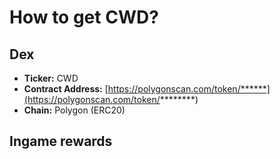 # How to get CWD?

## Dex

* **Ticker:** CWD
* **Contract Address:** [https://polygonscan.com/token/******](https://polygonscan.com/token/********) 
* **Chain:** Polygon \(ERC20\)

## Ingame rewards
